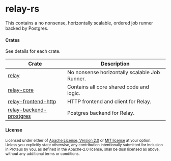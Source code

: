 # relay-rs

This contains a no nonsense, horizontally scalable, ordered job runner backed by Postgres.

#### Crates
See details for each crate.

| Crate                                                         | Description                                   |
|---------------------------------------------------------------|-----------------------------------------------|
| [relay](./relay/README.md)                                    | No nonsense horizontally scalable Job Runner. |
| [relay-core](./relay-core/README.md)                          | Contains all core shared code and logic.      |
| [relay-frontend-http](./relay-frontend-http/README.md)        | HTTP frontend and client for Relay.           |
| [relay-backend-prostgres](./relay-backend-postgres/README.md) | Postgres backend for Relay.                   |

#### License

<sup>
Licensed under either of <a href="LICENSE-APACHE">Apache License, Version
2.0</a> or <a href="LICENSE-MIT">MIT license</a> at your option.
</sup>

<br>

<sub>
Unless you explicitly state otherwise, any contribution intentionally submitted
for inclusion in Proteus by you, as defined in the Apache-2.0 license, shall be
dual licensed as above, without any additional terms or conditions.
</sub>
